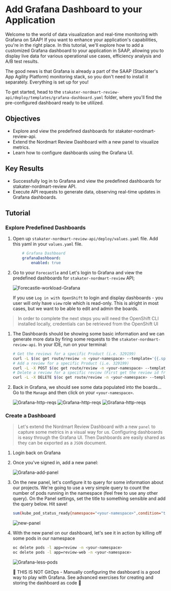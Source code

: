 # Add Grafana Dashboard to your Application

Welcome to the world of data visualization and real-time monitoring with Grafana on SAAP! If you want to enhance your application's capabilities, you're in the right place. In this tutorial, we'll explore how to add a customized Grafana dashboard to your application in SAAP, allowing you to display live data for various operational use cases, efficiency analysis and A/B test results.

The good news is that Grafana is already a part of the SAAP (Stackater's App Agility Platform) monitoring stack, so you don't need to install it separately. Everything is set up for you!

To get started, head to the `stakater-nordmart-review-api/deploy/templates/grafana-dashboard.yaml` folder, where you'll find the pre-configured dashboard ready to be utilized.

## Objectives

- Explore and view the predefined dashboards for stakater-nordmart-review-api.
- Extend the Nordmart Review Dashboard with a new panel to visualize metrics.
- Learn how to configure dashboards using the Grafana UI.

## Key Results

- Successfully log in to Grafana and view the predefined dashboards for stakater-nordmart-review API.
- Execute API requests to generate data, observing real-time updates in Grafana dashboards.

## Tutorial

### Explore Predefined Dashboards

1. Open up `stakater-nordmart-review-api/deploy/values.yaml` file. Add this yaml in your `values.yaml` file.

    ```yaml
        # Grafana Dashboard
        grafanaDashboard:
            enabled: true
    ```

1. Go to your `Forecastle` and Let's login to Grafana and view the predefined dashboards for `stakater-nordmart-review` API;

    ![Forecastle-workload-Grafana](images/forecastle-workload-grafana.png)

    If you use `Log in with OpenShift` to login and display dashboards - you user will only have `view` role which is read-only. This is alright in most cases, but we want to be able to edit and admin the boards.

  > In order to complete the next steps you will need the OpenShift CLI installed locally, credentials can be retrieved from the OpenShift UI

1. The Dashboards should be showing some basic information and we can generate more data by firing some requests to the `stakater-nordmart-review-api`. In your IDE, run on your terminal:

    ```bash
    # Get the reviews for a specific Product (i.e. 329199)
    curl -L $(oc get route/review -n <your-namespace> --template='{{.spec.host}}')/api/review/329199
    # Add a review for a specific Product (i.e. 329199)
    curl -L -X POST $(oc get route/review -n <your-namespace> --template='{{.spec.host}}')/api/review/329199/John/5/Great
    # Delete a review for a specific review (First get the review id from Get request)
    curl -L -X DELETE $(oc get route/review -n <your-namespace> --template='{{.spec.host}}')/api/review/6323904100aeb66032db19dc
    ```

1. Back in Grafana, we should see some data populated into the boards... Go to the `Manage` and then click on your `<your-namespace>`.

    ![Grafana-http-reqs](./images/product-review-grafana-dashboard-manage.png)
    ![Grafana-http-reqs](./images/product-review-grafana-dashboard-tanent.png)
    ![Grafana-http-reqs](./images/product-review-grafana-dashboard.png)

### Create a Dashboard

> Let's extend the Nordmart Review Dashboard with a new `panel` to capture some metrics in a visual way for us. Configuring dashboards is easy through the Grafana UI. Then Dashboards are easily shared as they can be exported as a `JSON` document.

1. Login back on Grafana

1. Once you've signed in, add a new panel:

    ![Grafana-add-panel](./images/grafana-add-panel.png)

1. On the new panel, let's configure it to query for some information about our projects. We're going to use a very simple query to count the number of pods running in the namespace (feel free to use any other query). On the Panel settings, set the title to something sensible and add the query below. Hit save!

    ```bash
    sum(kube_pod_status_ready{namespace="<your-namespace>",condition="true"})
    ```

    ![new-panel](./images/new-panel.png)

1. With the new panel on our dashboard, let's see it in action by killing off some pods in our namespace

    ```bash
    oc delete pods -l app=review -n <your-namespace>
    oc delete pods -l app=review-web -n <your-namespace>
    ```

    ![Grafana-less-pods](./images/grafana-less-pods.png)

    <p class="tip">
    🐌 THIS IS NOT GitOps - Manually configuring the dashboard is a good way to play with Grafana. See advanced exercises for creating and storing the dashboard as code 🐎
    </p>
